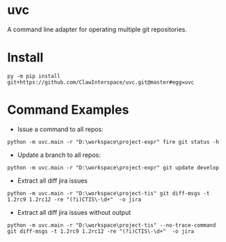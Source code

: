 # uvc

A command line adapter for operating multiple git repositories.

# Install

```
py -m pip install git+https://github.com/ClawInterspace/uvc.git@master#egg=uvc
```

# Command Examples

* Issue a command to all repos:

```
python -m uvc.main -r "D:\workspace\project-expr" fire git status -h
```

* Update a branch to all repos:

```
python -m uvc.main -r "D:\workspace\project-expr" git update develop
```

* Extract all diff jira issues

```
python -m uvc.main -r "D:\workspace\project-tis" git diff-msgs -t 1.2rc9 1.2rc12 -re "(?i)CTIS\-\d+"  -o jira 
```

* Extract all diff jira issues without output

```
python -m uvc.main -r "D:\workspace\project-tis" --no-trace-command git diff-msgs -t 1.2rc9 1.2rc12 -re "(?i)CTIS\-\d+"  -o jira 
```